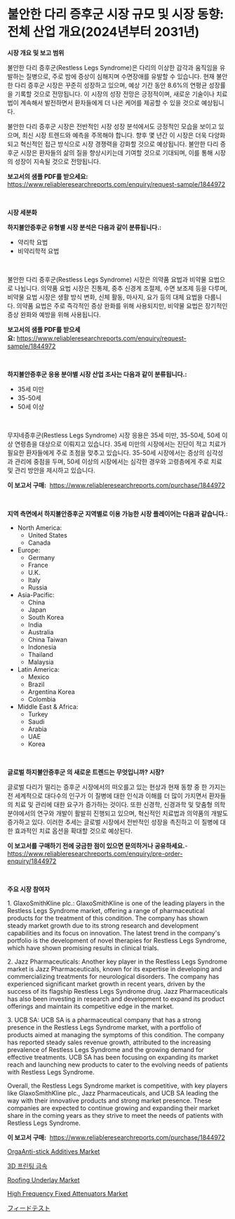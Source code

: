 <p><h1>불안한 다리 증후군 시장 규모 및 시장 동향: 전체 산업 개요(2024년부터 2031년)</h1></p><p><strong>시장 개요 및 보고 범위</strong></p>
<p><p>불안한 다리 증후군(Restless Legs Syndrome)은 다리의 이상한 감각과 움직임을 유발하는 질병으로, 주로 밤에 증상이 심해지며 수면장애를 유발할 수 있습니다. 현재 불안한 다리 증후군 시장은 꾸준히 성장하고 있으며, 예상 기간 동안 8.6%의 연평균 성장률을 기록할 것으로 전망됩니다. 이 시장의 성장 전망은 긍정적이며, 새로운 기술이나 치료법이 계속해서 발전하면서 환자들에게 더 나은 케어를 제공할 수 있을 것으로 예상됩니다.</p><p>불안한 다리 증후군 시장은 전반적인 시장 성장 분석에서도 긍정적인 모습을 보이고 있으며, 최신 시장 트렌드와 예측을 주목해야 합니다. 향후 몇 년간 이 시장은 더욱 다양화되고 혁신적인 접근 방식으로 시장 경쟁력을 강화할 것으로 예상됩니다. 불안한 다리 증후군 시장은 환자들의 삶의 질을 향상시키는데 기여할 것으로 기대되며, 이를 통해 시장의 성장이 지속될 것으로 전망됩니다.</p></p>
<p><strong>보고서의 샘플 PDF를 받으세요:</strong> <a href="https://www.reliableresearchreports.com/enquiry/request-sample/1844972">https://www.reliableresearchreports.com/enquiry/request-sample/1844972</a></p>
<p>&nbsp;</p>
<p><strong>시장 세분화</strong></p>
<p><strong>하지불안증후군 유형별 시장 분석은 다음과 같이 분류됩니다.:</strong></p>
<p><ul><li>약리학 요법</li><li>비약리학적 요법</li></ul></p>
<p>&nbsp;</p>
<p><p>불안한 다리 증후군(Restless Legs Syndrome) 시장은 의약품 요법과 비약물 요법으로 나뉩니다. 의약품 요법 시장은 진통제, 중추 신경계 조절제, 수면 보조제 등을 다루며, 비약물 요법 시장은 생활 방식 변화, 신체 활동, 마사지, 요가 등의 대체 요법을 다룹니다. 의약품 요법은 주로 즉각적인 증상 완화를 위해 사용되지만, 비약물 요법은 장기적인 증상 완화와 예방을 위해 사용됩니다.</p></p>
<p><strong>보고서의 샘플 PDF를 받으세요:</strong>&nbsp;<a href="https://www.reliableresearchreports.com/enquiry/request-sample/1844972">https://www.reliableresearchreports.com/enquiry/request-sample/1844972</a></p>
<p>&nbsp;</p>
<p><strong> 하지불안증후군 응용 분야별 시장 산업 조사는 다음과 같이 분류됩니다.:</strong></p>
<p><ul><li>35세 미만</li><li>35-50세</li><li>50세 이상</li></ul></p>
<p>&nbsp;</p>
<p><p>무지네증후군(Restless Legs Syndrome) 시장 응용은 35세 미만, 35-50세, 50세 이상 연령층을 대상으로 이뤄지고 있습니다. 35세 미만의 시장에서는 진단이 적고 치료가 필요한 환자들에게 주로 초점을 맞추고 있습니다. 35-50세 시장에서는 증상의 심각성과 관리에 중점을 두며, 50세 이상의 시장에서는 심각한 경우와 고령층에게 주로 치료 및 관리 방안을 제시하고 있습니다.</p></p>
<p><strong>이 보고서 구매:</strong>&nbsp; <a href="https://www.reliableresearchreports.com/purchase/1844972">https://www.reliableresearchreports.com/purchase/1844972</a></p>
<p>&nbsp;</p>
<p><strong>지역 측면에서 하지불안증후군 지역별로 이용 가능한 시장 플레이어는 다음과 같습니다.:</strong></p>
<p><ul>
    <li>
        North America:
        <ul>
            <li>United States</li>
            <li>Canada</li>
        </ul>
    </li>
    <li>
        Europe:
        <ul>
            <li>Germany</li>
            <li>France</li>
            <li>U.K.</li>
            <li>Italy</li>
            <li>Russia</li>
        </ul>
    </li>
    <li>
        Asia-Pacific:
        <ul>
            <li>China</li>
            <li>Japan</li>
            <li>South Korea</li>
            <li>India</li>
            <li>Australia</li>
            <li>China Taiwan</li>
            <li>Indonesia</li>
            <li>Thailand</li>
            <li>Malaysia</li>
        </ul>
    </li>
    <li>
        Latin America:
        <ul>
            <li>Mexico</li>
            <li>Brazil</li>
            <li>Argentina Korea</li>
            <li>Colombia</li>
        </ul>
    </li>
    <li>
        Middle East & Africa:
        <ul>
            <li>Turkey</li>
            <li>Saudi</li>
            <li>Arabia</li>
            <li>UAE</li>
            <li>Korea</li>
        </ul>
    </li>
    </ul></p>
<p>&nbsp;</p>
<p><strong>글로벌 하지불안증후군 의 새로운 트렌드는 무엇입니까? 시장?</strong></p>
<p><p>글로벌 다리가 떨리는 증후군 시장에서의 떠오를고 있는 현상과 현재 동향 중 한 가지는 전 세계적으로 대다수의 인구가 이 질병에 대한 인식과 이해를 더 많이 가지면서 환자들의 치료 및 관리에 대한 요구가 증가하는 것이다. 또한 신경학, 신경과학 및 맞춤형 의학 분야에서의 연구와 개발이 활발히 진행되고 있으며, 혁신적인 치료법과 의약품의 개발도 증가하고 있다. 이러한 추세는 글로벌 시장에서 전반적인 성장을 촉진하고 이 질병에 대한 효과적인 치료 옵션을 확대할 것으로 예상된다.</p></p>
<p><strong>이 보고서를 구매하기 전에 궁금한 점이 있으면 문의하거나 공유하세요.</strong>- <a href="https://www.reliableresearchreports.com/enquiry/pre-order-enquiry/1844972">https://www.reliableresearchreports.com/enquiry/pre-order-enquiry/1844972</a></p>
<p>&nbsp;</p>
<p><strong>주요 시장 참여자</strong></p>
<p><p>1. GlaxoSmithKline plc.: GlaxoSmithKline is one of the leading players in the Restless Legs Syndrome market, offering a range of pharmaceutical products for the treatment of this condition. The company has shown steady market growth due to its strong research and development capabilities and its focus on innovation. The latest trend in the company's portfolio is the development of novel therapies for Restless Legs Syndrome, which have shown promising results in clinical trials.</p><p>2. Jazz Pharmaceuticals: Another key player in the Restless Legs Syndrome market is Jazz Pharmaceuticals, known for its expertise in developing and commercializing treatments for neurological disorders. The company has experienced significant market growth in recent years, driven by the success of its flagship Restless Legs Syndrome drug. Jazz Pharmaceuticals has also been investing in research and development to expand its product offerings and maintain its competitive edge in the market.</p><p>3. UCB SA: UCB SA is a pharmaceutical company that has a strong presence in the Restless Legs Syndrome market, with a portfolio of products aimed at managing the symptoms of this condition. The company has reported steady sales revenue growth, attributed to the increasing prevalence of Restless Legs Syndrome and the growing demand for effective treatments. UCB SA has been focusing on expanding its market reach and launching new products to cater to the evolving needs of patients with Restless Legs Syndrome.</p><p>Overall, the Restless Legs Syndrome market is competitive, with key players like GlaxoSmithKline plc., Jazz Pharmaceuticals, and UCB SA leading the way with their innovative products and strong market presence. These companies are expected to continue growing and expanding their market share in the coming years as they strive to meet the needs of patients with Restless Legs Syndrome.</p></p>
<p><strong>이 보고서 구매:</strong>&nbsp;&nbsp;<a href="https://www.reliableresearchreports.com/purchase/1844972">https://www.reliableresearchreports.com/purchase/1844972</a></p>
<p><p><a href="https://issuu.com/reportprime-2/docs/orgaanti-stick-additives-market-size-2030.pptx">OrgaAnti-stick Additives Market</a></p><p><a href="https://github.com/lkwggful07722/Market-Research-Report-List-1/blob/main/3941275186072.md">3D 프린팅 금속</a></p><p><a href="https://view.publitas.com/reportprime-1/roofing-underlay-market-size-focuses-on-market-dynamics-in-depth-analysis-and-future-projections-of-its-market-forecasted-for-period-from-2024-to-2031/">Roofing Underlay Market</a></p><p><a href="https://crocus-run-b5a.notion.site/Global-High-Frequency-Fixed-Attenuators-Market-by-Types-Applications-and-Major-Players-with-Regio-0f8a1201838e46539964b2ad0a23ecbb">High Frequency Fixed Attenuators Market</a></p><p><a href="https://github.com/ycmtqqhvk3273/Market-Research-Report-List-1/blob/main/8515051186167.md">フィードテスト</a></p></p>
